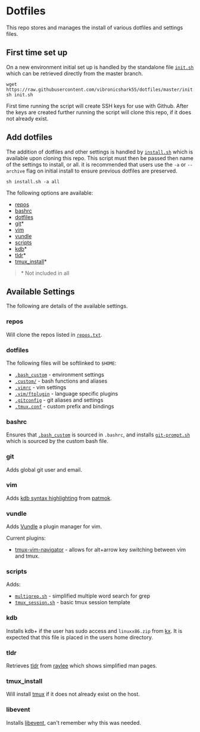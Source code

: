 # Dotfiles

This repo stores and manages the install of various dotfiles and settings files.

## First time set up

On a new environment initial set up is handled by the standalone file
[`init.sh`](init.sh)
which can be retrieved directly from the master branch.

```
wget https://raw.githubusercontent.com/vibronicshark55/dotfiles/master/init.sh
sh init.sh
```

First time running the script will create SSH keys for use with Github. After
the keys are created further running the script will clone this repo, if it
does not already exist.

## Add dotfiles

The addition of dotfiles and other settings is handled by [`install.sh`](install.sh)
which is available upon cloning this repo. This script must then be passed then
name of the settings to install, or all. it is recommended that users use the
`-a` or `--archive` flag on initial install to ensure previous dotfiles are
preserved.

```
sh install.sh -a all
```

The following options are available:

- [repos](#repos)
- [bashrc](#bashrc)
- [dotfiles](#dotfiles)
- [git](#git)\*
- [vim](#vim)
- [vundle](#vundle)
- [scripts](#scripts)
- [kdb](#kdb)\*
- [tldr](#tldr)\*
- [tmux_install](#tmux_install)\*

> \* Not included in all

## Available Settings

The following are details of the available settings.

### repos

Will clone the repos listed in [`repos.txt`](repos.txt).

### dotfiles

The following files will be softlinked to `$HOME`:

- [`.bash_custom`](dotfiles/.bash_custom) - environment settings
- [`.custom/`](dotfiles/.custom) - bash functions and aliases
- [`.vimrc`](dotfiles/.vimrc) - vim settings
- [`.vim/ftplugin`](.vim/ftplugin) - language specific plugins
- [`.gitconfig`](dotfiles/.gitconfig) - git aliases and settings
- [`.tmux.conf`](dotfiles/.tmux.conf) - custom prefix and bindings

### bashrc

Ensures that [`.bash_custom`](dotfiles/.bash_custom) is sourced in
`.bashrc`, and installs
[`git-prompt.sh`](https://github.com/git/git/blob/master/contrib/completion/git-prompt.sh)
which is sourced by the custom bash file.

### git

Adds global git user and email.

### vim

Adds [kdb syntax highlighting](https://github.com/patmok/qvim) from
[patmok](https://github.com/patmok).

### vundle

Adds [Vundle](https://github.com/VundleVim/Vundle.vim) a plugin manager for
vim.

Current plugins:
- [tmux-vim-navigator](https://github.com/christoomey/vim-tmux-navigator) - allows
 for alt+arrow key switching between vim and tmux.

### scripts

Adds:
- [`multigrep.sh`](scripts/multigrep.sh) - simplified multiple word search for grep
- [`tmux_session.sh`](scripts/tmux_session.sh) - basic tmux session template

### kdb

Installs kdb+ if the user has sudo access and `linuxx86.zip` from
[kx](https://kx.com/download/). It is expected that this file is
placed in the users home directory.

### tldr

Retrieves [tldr](https://github.com/raylee/tldr) from
[raylee](https://github.com/raylee) which shows simplified man pages.

### tmux_install

Will install [tmux](https://github.com/tmux/tmux) if it does not already
exist on the host.

### libevent

Installs [libevent](https://github.com/libevent/libevent/releases/tag/release-2.0.19-stable),
can't remember why this was needed.
